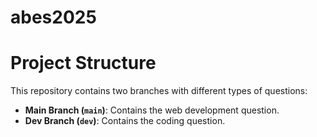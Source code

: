 # abes2025

# Project Structure

This repository contains two branches with different types of questions:

- **Main Branch (`main`)**: Contains the web development question.
- **Dev Branch (`dev`)**: Contains the coding question.

